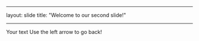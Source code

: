 
---
layout: slide
title: "Welcome to our second slide!"
___
Your text
Use the left arrow to go back!
